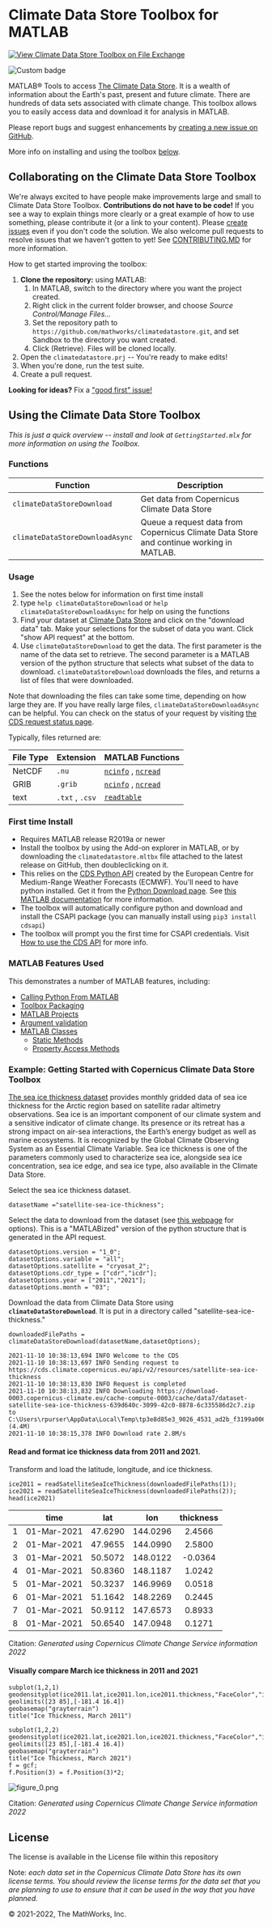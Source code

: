 # Climate Data Store Toolbox for MATLAB

[![View Climate Data Store Toolbox on File Exchange](https://www.mathworks.com/matlabcentral/images/matlab-file-exchange.svg)](https://www.mathworks.com/matlabcentral/fileexchange/104550-climate-data-store-toolbox-for-matlab)

![Custom badge](https://img.shields.io/endpoint?url=https%3A%2F%2Fraw.githubusercontent.com%2Fmathworks%2Fclimatedatastore%2Fmain%2Frelease%2Fbadge%2Fcodecoverage.json)

MATLAB&reg; Tools to access [The Climate Data Store](https://cds.climate.copernicus.eu/).  It is a wealth of information about the Earth's past, present and future climate. There are hundreds of data sets associated with climate change. This toolbox allows you to easily access data and download it for analysis in MATLAB.

Please report bugs and suggest enhancements by [creating a new issue on GitHub](https://github.com/mathworks/climatedatastore/issues).

More info on installing and using the toolbox [below](#using-the-climate-data-store-toolbox).

## Collaborating on the Climate Data Store Toolbox

We're always excited to have people make improvements large and small to Climate Data Store Toolbox.  **Contributions do not have to be code!** If you see a way to explain things more clearly or a great example of how to use something, please contribute it (or a link to your content).  Please [create issues](https://github.com/mathworks/climatedatastore/issues) even if you don't code the solution.  We also welcome pull requests to resolve issues that we haven't gotten to yet!  See [CONTRIBUTING.MD](CONTRIBUTING.MD) for more information.

How to get started improving the toolbox:

1. **Clone the repository:**  using MATLAB:
   1. In MATLAB, switch to the directory where you want the project created.
   1. Right click in the current folder browser, and choose *Source Control/Manage Files...*
   1. Set the repository path to `https://github.com/mathworks/climatedatastore.git`, and set Sandbox to the directory you want created.  
   1. Click (Retrieve).  Files will be cloned locally.
1. Open the `climatedatastore.prj` -- You're ready to make edits!
1. When you're done, run the test suite.
1. Create a pull request.

**Looking for ideas?** Fix a ["good first" issue!](https://github.com/mathworks/climatedatastore/issues?q=is%3Aissue+is%3Aopen+label%3A%22good+first+issue%22)

## Using the Climate Data Store Toolbox

*This is just a quick overview -- install and look at `GettingStarted.mlx` for more information on using the Toolbox.*

### Functions

| Function | Description |
| ------ | ------ |
|  `climateDataStoreDownload` | Get data from Copernicus Climate Data Store |
|  `climateDataStoreDownloadAsync` | Queue a request data from Copernicus Climate Data Store and continue working in MATLAB. |

### Usage

   1. See the notes below for information on first time install
   2. type `help climateDataStoreDownload` or  `help climateDataStoreDownloadAsync` for help on using the functions
   3. Find your dataset at [Climate Data Store](https://cds.climate.copernicus.eu/#!/home) and click on the "download data" tab.  Make your selections for the subset of data you want.  Click "show API request" at the bottom.
   4. Use `climateDataStoreDownload` to get the data.  The first parameter is the name of the data set to retrieve.  The second parameter is a MATLAB version of the python structure that selects what subset of the data to download. `climateDataStoreDownload` downloads the files, and returns a list of files that were downloaded.

Note that downloading the files can take some time, depending on how large they are. If you have really large files, `climateDataStoreDownloadAsync` can be helpful. You can check on the status of your request by visiting [the CDS request status page](https://cds.climate.copernicus.eu/cdsapp#!/yourrequests).

   Typically, files returned are:

   | File Type | Extension | MATLAB Functions |
   |-----------|-----------|------------------|
   | NetCDF    | `.nu`       | [`ncinfo`](https://www.mathworks.com/help/matlab/ref/ncinfo.html) , [`ncread`](https://www.mathworks.com/help/matlab/ref/ncread.html) |
   | GRIB      | `.grib`      | [`ncinfo`](https://www.mathworks.com/help/matlab/ref/ncinfo.html) , [`ncread`](https://www.mathworks.com/help/matlab/ref/ncread.html) |
   | text      | `.txt` , `.csv` | [`readtable`](https://www.mathworks.com/help/matlab/ref/readtable.html)

### First time Install

* Requires MATLAB release R2019a or newer
* Install the toolbox by using the Add-on explorer in MATLAB, or by downloading the `climatedatastore.mltbx` file attached to the latest release on GitHub, then doubleclicking on it.
* This relies on the [CDS Python API](https://github.com/ecmwf/cdsapi) created by the European Centre for Medium-Range Weather Forecasts (ECMWF). You'll need to have python installed.  Get it from the [Python Download page](https://www.python.org/downloads/). See [this MATLAB documentation](https://www.mathworks.com/help/matlab/matlab_external/install-supported-python-implementation.html) for more information.
* The toolbox will automatically configure python and download and install the CSAPI package (you can manually install using `pip3 install cdsapi`)
* The toolbox will prompt you the first time for CSAPI credentials.  Visit [How to use the CDS API](https://cds.climate.copernicus.eu/api-how-to) for more info.

### MATLAB Features Used

This demonstrates a number of MATLAB features, including:

* [Calling Python From MATLAB](https://www.mathworks.com/help/matlab/call-python-libraries.html)
* [Toolbox Packaging](https://www.mathworks.com/help/matlab/matlab_prog/create-and-share-custom-matlab-toolboxes.html)
* [MATLAB Projects](https://www.mathworks.com/help/matlab/projects.html)
* [Argument validation](https://www.mathworks.com/help/matlab/matlab_prog/function-argument-validation-1.html)
* [MATLAB Classes](https://www.mathworks.com/help/matlab/object-oriented-programming.html)
  * [Static Methods](https://www.mathworks.com/help/matlab/matlab_oop/static-methods.html)
  * [Property Access Methods](https://www.mathworks.com/help/matlab/matlab_oop/property-access-methods.html)

### Example: Getting Started with Copernicus Climate Data Store Toolbox

[The sea ice thickness dataset](https://cds.climate.copernicus.eu/cdsapp#!/dataset/satellite-sea-ice-thickness) provides monthly gridded data of sea ice thickness for the Arctic region based on satellite radar altimetry observations. Sea ice is an important component of our climate system and a sensitive indicator of climate change. Its presence or its retreat has a strong impact on air-sea interactions, the Earth’s energy budget as well as marine ecosystems. It is recognized by the Global Climate Observing System as an Essential Climate Variable. Sea ice thickness is one of the parameters commonly used to characterize sea ice, alongside sea ice concentration, sea ice edge, and sea ice type, also available in the Climate Data Store.

Select the sea ice thickness dataset.

```matlab:Code
datasetName ="satellite-sea-ice-thickness";
```

Select the data to download from the dataset (see [this webpage](https://cds.climate.copernicus.eu/cdsapp#!/dataset/satellite-sea-ice-thickness?tab=form) for options). This is a "MATLABized" version of the python structure that is generated in the API request.

```matlab:Code
datasetOptions.version = "1_0";
datasetOptions.variable = "all";
datasetOptions.satellite = "cryosat_2";
datasetOptions.cdr_type = ["cdr","icdr"]; 
datasetOptions.year = ["2011","2021"]; 
datasetOptions.month = "03";
```

Download the data from Climate Data Store using **`climateDataStoreDownload`**. It is put in a directory called "satellite-sea-ice-thickness."

```matlab:Code
downloadedFilePaths = climateDataStoreDownload(datasetName,datasetOptions);
```

```text:Output
2021-11-10 10:38:13,694 INFO Welcome to the CDS
2021-11-10 10:38:13,697 INFO Sending request to https://cds.climate.copernicus.eu/api/v2/resources/satellite-sea-ice-thickness
2021-11-10 10:38:13,830 INFO Request is completed
2021-11-10 10:38:13,832 INFO Downloading https://download-0003.copernicus-climate.eu/cache-compute-0003/cache/data7/dataset-satellite-sea-ice-thickness-639d640c-3099-42c0-8878-6c335586d2c7.zip to C:\Users\rpurser\AppData\Local\Temp\tp3e8d85e3_9026_4531_ad2b_f3199a006857.zip (4.4M)
2021-11-10 10:38:15,378 INFO Download rate 2.8M/s
```

#### **Read and format ice thickness data from 2011 and 2021.**

Transform and load the latitude, longitude, and ice thickness.

```matlab:Code
ice2011 = readSatelliteSeaIceThickness(downloadedFilePaths(1));
ice2021 = readSatelliteSeaIceThickness(downloadedFilePaths(2));
head(ice2021)
```

| |time|lat|lon|thickness|
|:--:|:--:|:--:|:--:|:--:|
|1|01-Mar-2021|47.6290|144.0296|2.4566|
|2|01-Mar-2021|47.9655|144.0990|2.5800|
|3|01-Mar-2021|50.5072|148.0122|-0.0364|
|4|01-Mar-2021|50.8360|148.1187|1.0242|
|5|01-Mar-2021|50.3237|146.9969|0.0518|
|6|01-Mar-2021|51.1642|148.2269|0.2445|
|7|01-Mar-2021|50.9112|147.6573|0.8933|
|8|01-Mar-2021|50.6540|147.0948|0.1271|

Citation: *Generated using Copernicus Climate Change Service information 2022*

#### **Visually compare March ice thickness in 2011 and 2021**

```matlab:Code
subplot(1,2,1)
geodensityplot(ice2011.lat,ice2011.lon,ice2011.thickness,"FaceColor","interp")
geolimits([23 85],[-181.4 16.4])
geobasemap("grayterrain")
title("Ice Thickness, March 2011")

subplot(1,2,2)
geodensityplot(ice2021.lat,ice2021.lon,ice2021.thickness,"FaceColor","interp")
geolimits([23 85],[-181.4 16.4])
geobasemap("grayterrain")
title("Ice Thickness, March 2021")
f = gcf;
f.Position(3) = f.Position(3)*2;
```

![figure_0.png](img/icevisualization.png)

Citation: *Generated using Copernicus Climate Change Service information 2022*

## License

The license is available in the License file within this repository

Note: *each data set in the Copernicus Climate Data Store has its own license terms.  You should review the license terms for the data set that you are planning to use to ensure that it can be used in the way that you have planned.*

&copy; 2021-2022, The MathWorks, Inc.
